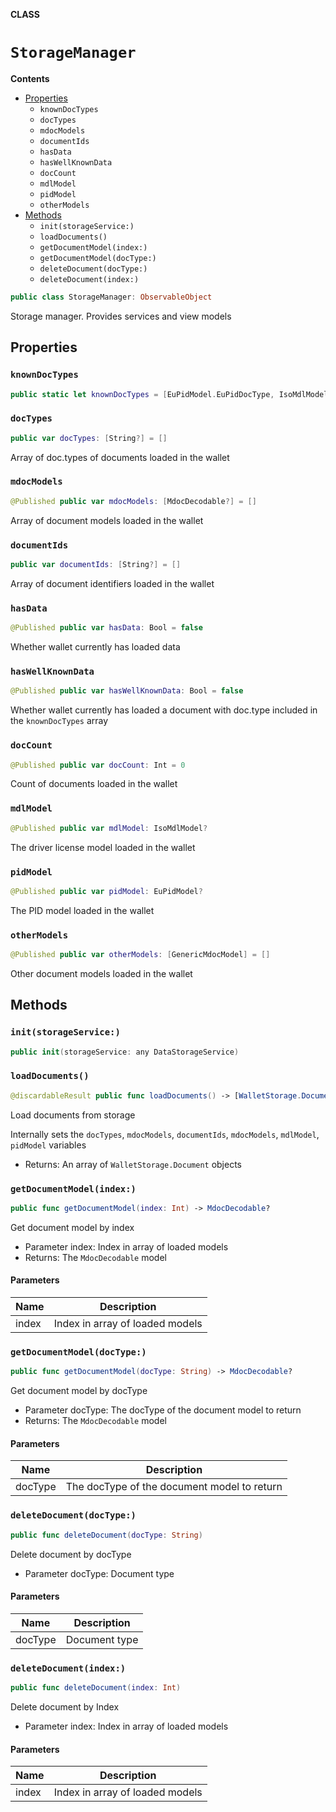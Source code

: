 **CLASS**

# `StorageManager`

**Contents**

- [Properties](#properties)
  - `knownDocTypes`
  - `docTypes`
  - `mdocModels`
  - `documentIds`
  - `hasData`
  - `hasWellKnownData`
  - `docCount`
  - `mdlModel`
  - `pidModel`
  - `otherModels`
- [Methods](#methods)
  - `init(storageService:)`
  - `loadDocuments()`
  - `getDocumentModel(index:)`
  - `getDocumentModel(docType:)`
  - `deleteDocument(docType:)`
  - `deleteDocument(index:)`

```swift
public class StorageManager: ObservableObject
```

Storage manager. Provides services and view models

## Properties
### `knownDocTypes`

```swift
public static let knownDocTypes = [EuPidModel.EuPidDocType, IsoMdlModel.isoDocType]
```

### `docTypes`

```swift
public var docTypes: [String?] = []
```

Array of doc.types of documents loaded in the wallet

### `mdocModels`

```swift
@Published public var mdocModels: [MdocDecodable?] = []
```

Array of document models loaded in the wallet

### `documentIds`

```swift
public var documentIds: [String?] = []
```

Array of document identifiers loaded in the wallet

### `hasData`

```swift
@Published public var hasData: Bool = false
```

Whether wallet currently has loaded data

### `hasWellKnownData`

```swift
@Published public var hasWellKnownData: Bool = false
```

Whether wallet currently has loaded a document with doc.type included in the ``knownDocTypes`` array

### `docCount`

```swift
@Published public var docCount: Int = 0
```

Count of documents loaded in the wallet

### `mdlModel`

```swift
@Published public var mdlModel: IsoMdlModel?
```

The driver license model loaded in the wallet

### `pidModel`

```swift
@Published public var pidModel: EuPidModel?
```

The PID model loaded in the wallet

### `otherModels`

```swift
@Published public var otherModels: [GenericMdocModel] = []
```

Other document models loaded in the wallet

## Methods
### `init(storageService:)`

```swift
public init(storageService: any DataStorageService)
```

### `loadDocuments()`

```swift
@discardableResult public func loadDocuments() -> [WalletStorage.Document]?
```

Load documents from storage

Internally sets the ``docTypes``, ``mdocModels``, ``documentIds``, ``mdocModels``,  ``mdlModel``, ``pidModel`` variables
- Returns: An array of ``WalletStorage.Document`` objects

### `getDocumentModel(index:)`

```swift
public func getDocumentModel(index: Int) -> MdocDecodable?
```

Get document model by index
- Parameter index: Index in array of loaded models
- Returns: The ``MdocDecodable`` model

#### Parameters

| Name | Description |
| ---- | ----------- |
| index | Index in array of loaded models |

### `getDocumentModel(docType:)`

```swift
public func getDocumentModel(docType: String) -> MdocDecodable?
```

Get document model by docType
- Parameter docType: The docType of the document model to return
- Returns: The ``MdocDecodable`` model

#### Parameters

| Name | Description |
| ---- | ----------- |
| docType | The docType of the document model to return |

### `deleteDocument(docType:)`

```swift
public func deleteDocument(docType: String)
```

Delete document by docType
- Parameter docType: Document type

#### Parameters

| Name | Description |
| ---- | ----------- |
| docType | Document type |

### `deleteDocument(index:)`

```swift
public func deleteDocument(index: Int)
```

Delete document by Index
- Parameter index: Index in array of loaded models

#### Parameters

| Name | Description |
| ---- | ----------- |
| index | Index in array of loaded models |